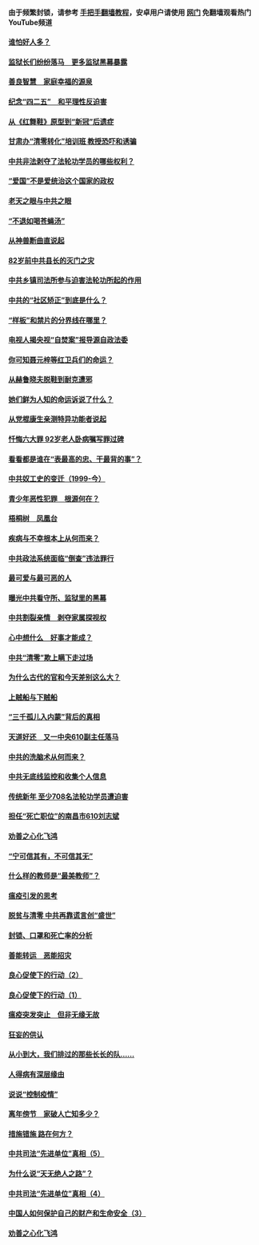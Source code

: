 #### 由于频繁封锁，请参考 [手把手翻墙教程](https://github.com/gfw-breaker/guides/wiki/)，安卓用户请使用 [网门](https://github.com/gfw-breaker/nogfw/blob/master/dl.md?t=04261700) 免翻墙观看热门YouTube频道 

#### [谁怕好人多？](../pages/19/423774.md?t=04261700) 

#### [监狱长们纷纷落马　更多监狱黑幕暴露](../pages/19/423787.md?t=04261700) 

#### [善良智慧　家庭幸福的源泉](../pages/19/423632.md?t=04261700) 

#### [纪念“四二五”　和平理性反迫害](../pages/19/423660.md?t=04261700) 

#### [从《红舞鞋》原型到“新冠”后遗症](../pages/19/423509.md?t=04261700) 

#### [甘肃办“清零转化”培训班 教授恐吓和诱骗](../pages/19/423498.md?t=04261700) 

#### [中共非法剥夺了法轮功学员的哪些权利？](../pages/19/423392.md?t=04261700) 

#### [“爱国”不是爱统治这个国家的政权](../pages/19/423029.md?t=04261700) 

#### [老天之眼与中共之眼](../pages/19/423378.md?t=04261700) 

#### [“不退如喝苍蝇汤”](../pages/19/423287.md?t=04261700) 

#### [从神兽断曲直说起](../pages/19/423201.md?t=04261700) 

#### [82岁前中共县长的灭门之灾](../pages/19/423055.md?t=04261700) 

#### [中共乡镇司法所参与迫害法轮功所起的作用](../pages/19/423064.md?t=04261700) 

#### [中共的“社区矫正”到底是什么？](../pages/19/422870.md?t=04261700) 

#### [“样板”和禁片的分界线在哪里？](../pages/19/422704.md?t=04261700) 

#### [电视人揭央视“自焚案”报导源自政法委](../pages/19/422770.md?t=04261700) 

#### [你可知聂元梓等红卫兵们的命运？](../pages/19/422848.md?t=04261700) 

#### [从赫鲁晓夫脱鞋到耐克遭邪](../pages/19/422826.md?t=04261700) 

#### [她们鲜为人知的命运诉说了什么？](../pages/19/422754.md?t=04261700) 

#### [从党棍康生亲测特异功能者说起](../pages/19/422657.md?t=04261700) 

#### [忏悔六大罪 92岁老人卧病嘱写罪过碑](../pages/19/422750.md?t=04261700) 

#### [看看都是谁在“表最高的忠、干最背的事”？](../pages/19/422703.md?t=04261700) 

#### [中共奴工史的变迁（1999-今）](../pages/19/422656.md?t=04261700) 

#### [青少年恶性犯罪　根源何在？](../pages/19/422449.md?t=04261700) 

#### [梧桐树　凤凰台](../pages/19/422442.md?t=04261700) 

#### [疾病与不幸根本上从何而来？](../pages/19/422438.md?t=04261700) 

#### [中共政法系统面临“倒查”违法罪行](../pages/19/422497.md?t=04261700) 

#### [最可爱与最可恶的人](../pages/19/422448.md?t=04261700) 

#### [曝光中共看守所、监狱里的黑幕](../pages/19/422390.md?t=04261700) 

#### [中共割裂亲情　剥夺家属探视权](../pages/19/422364.md?t=04261700) 

#### [心中想什么　好事才能成？](../pages/19/422318.md?t=04261700) 

#### [中共“清零”欺上瞒下走过场](../pages/19/422306.md?t=04261700) 

#### [为什么古代的官和今天差别这么大？](../pages/19/422228.md?t=04261700) 

#### [上贼船与下贼船](../pages/19/422276.md?t=04261700) 

#### [“三千孤儿入内蒙”背后的真相](../pages/19/422229.md?t=04261700) 

#### [天道好还　又一中央610副主任落马](../pages/19/422155.md?t=04261700) 

#### [中共的洗脑术从何而来？](../pages/19/422154.md?t=04261700) 

#### [中共无底线监控和收集个人信息](../pages/19/422039.md?t=04261700) 

#### [传统新年 至少708名法轮功学员遭迫害](../pages/19/421946.md?t=04261700) 

#### [担任“死亡职位”的南昌市610刘志斌](../pages/19/421957.md?t=04261700) 

#### [劝善之心化飞鸿](../pages/19/421164.md?t=04261700) 

#### [“宁可信其有，不可信其无”](../pages/19/421691.md?t=04261700) 

#### [什么样的教师是“最美教师”？](../pages/19/421755.md?t=04261700) 

#### [瘟疫引发的思考](../pages/19/421594.md?t=04261700) 

#### [脱贫与清零 中共再靠谎言创“盛世”](../pages/19/421590.md?t=04261700) 

#### [封锁、口罩和死亡率的分析](../pages/19/421495.md?t=04261700) 

#### [善能转运　恶能招灾](../pages/19/421334.md?t=04261700) 

#### [良心促使下的行动（2）](../pages/19/421361.md?t=04261700) 

#### [良心促使下的行动（1）](../pages/19/421302.md?t=04261700) 

#### [瘟疫突发突止　但非无缘无故](../pages/19/421281.md?t=04261700) 

#### [狂妄的供认](../pages/19/421199.md?t=04261700) 

#### [从小到大，我们排过的那些长长的队……](../pages/19/421243.md?t=04261700) 

#### [人得病有深层缘由](../pages/19/420864.md?t=04261700) 

#### [说说“控制疫情”](../pages/19/420831.md?t=04261700) 

#### [离年傍节　家破人亡知多少？](../pages/19/420563.md?t=04261700) 

#### [措施错施  路在何方？](../pages/19/420076.md?t=04261700) 

#### [中共司法“先进单位”真相（5）](../pages/19/419453.md?t=04261700) 

#### [为什么说“天无绝人之路”？](../pages/19/419618.md?t=04261700) 

#### [中共司法“先进单位”真相（4）](../pages/19/419452.md?t=04261700) 

#### [中国人如何保护自己的财产和生命安全（3）](../pages/19/419405.md?t=04261700) 

#### [劝善之心化飞鸿](../pages/19/418758.md?t=04261700) 

